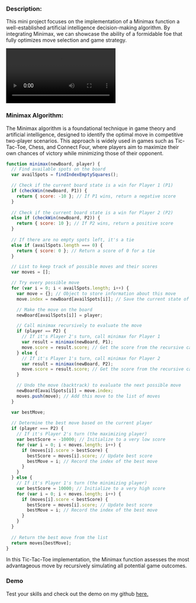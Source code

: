 ### Description:
This mini project focuses on the implementation of a Minimax function a well-established artificial intelligence decision-making algorithm. By integrating Minimax, we can showcase the ability of a formidable foe that fully optimizes move selection and game strategy.

![Tic-Tac-Toe demo video](/projects/videos/tic-tac-toe.mp4)

### Minimax Algorithm:

The Minimax algorithm is a foundational technique in game theory and artificial intelligence, designed to identify the optimal move in competitive two-player scenarios. This approach is widely used in games such as Tic-Tac-Toe, Chess, and Connect Four, where players aim to maximize their own chances of victory while minimizing those of their opponent.

```javascript
function minimax(newBoard, player) {
  // Find available spots on the board
  var availSpots = findIndexEmptySquares();

  // Check if the current board state is a win for Player 1 (P1)
  if (checkWin(newBoard, P1)) {
    return { score: -10 }; // If P1 wins, return a negative score
  }
  
  // Check if the current board state is a win for Player 2 (P2)
  else if (checkWin(newBoard, P2)) {
    return { score: 10 }; // If P2 wins, return a positive score
  }
  
  // If there are no empty spots left, it's a tie
  else if (availSpots.length === 0) {
    return { score: 0 }; // Return a score of 0 for a tie
  }

  // List to keep track of possible moves and their scores
  var moves = [];

  // Try every possible move
  for (var i = 0; i < availSpots.length; i++) {
    var move = {}; // Object to store information about this move
    move.index = newBoard[availSpots[i]]; // Save the current state of the spot

    // Make the move on the board
    newBoard[availSpots[i]] = player;

    // Call minimax recursively to evaluate the move
    if (player == P2) {
      // If it's Player 2's turn, call minimax for Player 1
      var result = minimax(newBoard, P1);
      move.score = result.score; // Get the score from the recursive call
    } else {
      // If it's Player 1's turn, call minimax for Player 2
      var result = minimax(newBoard, P2);
      move.score = result.score; // Get the score from the recursive call
    }

    // Undo the move (backtrack) to evaluate the next possible move
    newBoard[availSpots[i]] = move.index;
    moves.push(move); // Add this move to the list of moves
  }

  var bestMove;
  
  // Determine the best move based on the current player
  if (player === P2) {
    // If it's Player 2's turn (the maximizing player)
    var bestScore = -10000; // Initialize to a very low score
    for (var i = 0; i < moves.length; i++) {
      if (moves[i].score > bestScore) {
        bestScore = moves[i].score; // Update best score
        bestMove = i; // Record the index of the best move
      }
    }
  } else {
    // If it's Player 1's turn (the minimizing player)
    var bestScore = 10000; // Initialize to a very high score
    for (var i = 0; i < moves.length; i++) {
      if (moves[i].score < bestScore) {
        bestScore = moves[i].score; // Update best score
        bestMove = i; // Record the index of the best move
      }
    }
  }
  
  // Return the best move from the list
  return moves[bestMove];
}
```

In this Tic-Tac-Toe implementation, the Minimax function assesses the most advantageous move by recursively simulating all potential game outcomes.

### Demo
Test your skills and check out the demo on my github [here.](https://noodlebenji2960.github.io/tic-tac-toe/)